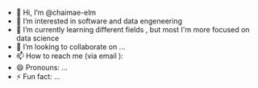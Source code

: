 - 👋 Hi, I’m @chaimae-elm
- 👀 I’m interested in software and data engeneering
- 🌱 I’m currently learning different fields , but most I'm more focused on data science
- 💞️ I’m looking to collaborate on ...
- 📫 How to reach me (via email ): 
- 😄 Pronouns: ...
- ⚡ Fun fact: ...

<!---
chaimae-elm/chaimae-elm is a ✨ special ✨ repository because its `README.md` (this file) appears on your GitHub profile.
You can click the Preview link to take a look at your changes.
--->
